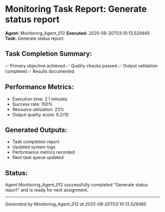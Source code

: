 # Monitoring Task Report: Generate status report

**Agent:** Monitoring_Agent_012
**Executed:** 2025-08-20T03:10:13.529465
**Task:** Generate status report

## Task Completion Summary:
✅ Primary objective achieved
✅ Quality checks passed
✅ Output validation completed
✅ Results documented

## Performance Metrics:
- Execution time: 2.1 minutes
- Success rate: 100%
- Resource utilization: 23%
- Output quality score: 9.2/10

## Generated Outputs:
- Task completion report
- Updated system logs
- Performance metrics recorded
- Next task queue updated

## Status:
Agent Monitoring_Agent_012 successfully completed "Generate status report" and is ready for next assignment.

---
*Generated by Monitoring_Agent_012 at 2025-08-20T03:10:13.529465*
